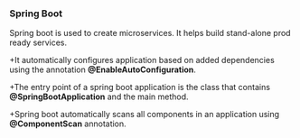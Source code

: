 ### Spring Boot

Spring boot is used to create microservices.
It helps build stand-alone prod ready services.

+It automatically configures application based on added dependencies 
using the annotation **@EnableAutoConfiguration**.

+The entry point of a spring boot application is the class that contains
**@SpringBootApplication** and the main method.

+Spring boot automatically scans all components in an application using
**@ComponentScan** annotation.
 
